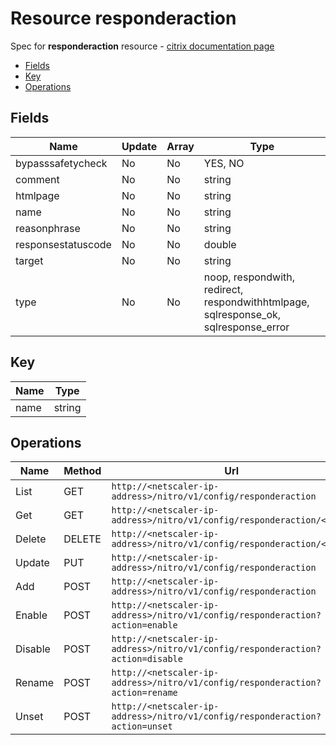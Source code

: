# Resource responderaction

Spec for **responderaction** resource - [citrix documentation page](https://developer-docs.citrix.com/projects/netscaler-nitro-api/en/11.0/configuration/responder/responderaction/responderaction/)

- [Fields](#fields)
- [Key](#key)
- [Operations](#operations)

## Fields

| Name | Update | Array | Type |
|----|----|----|----|
|bypasssafetycheck|No|No|YES, NO|
|comment|No|No|string|
|htmlpage|No|No|string|
|name|No|No|string|
|reasonphrase|No|No|string|
|responsestatuscode|No|No|double|
|target|No|No|string|
|type|No|No|noop, respondwith, redirect, respondwithhtmlpage, sqlresponse_ok, sqlresponse_error|

## Key

| Name | Type |
|----|----|
| name | string |

## Operations

| Name | Method | Url |
|----|----|----|
| List | GET | `http://<netscaler-ip-address>/nitro/v1/config/responderaction` |
| Get | GET | `http://<netscaler-ip-address>/nitro/v1/config/responderaction/<name>` |
| Delete | DELETE | `http://<netscaler-ip-address>/nitro/v1/config/responderaction/<name>` |
| Update | PUT | `http://<netscaler-ip-address>/nitro/v1/config/responderaction` |
| Add | POST | `http://<netscaler-ip-address>/nitro/v1/config/responderaction` |
| Enable | POST | `http://<netscaler-ip-address>/nitro/v1/config/responderaction?action=enable` |
| Disable | POST | `http://<netscaler-ip-address>/nitro/v1/config/responderaction?action=disable` |
| Rename | POST | `http://<netscaler-ip-address>/nitro/v1/config/responderaction?action=rename` |
| Unset | POST | `http://<netscaler-ip-address>/nitro/v1/config/responderaction?action=unset` |


